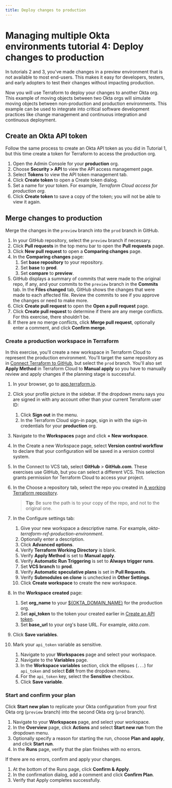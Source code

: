```yaml
---
title: Deploy changes to production
---
```


# Managing multiple Okta environments tutorial 4: Deploy changes to production

In tutorials 2 and 3, you've made changes in a preview environment that is not available to most end-users. This makes it easy for developers, testers, and early adopters to test their changes without impacting production.

Now you will use Terraform to deploy your changes to another Okta org. This example of moving objects between two Okta orgs will simulate moving objects between non-production and production environments. This example can be used to integrate into critical software development practices like change management and continuous integration and continuous deployment.

## Create an Okta API token

Follow the same process to create an Okta API token as you did in Tutorial 1, but this time create a token for Terraform to access the production org.

1. Open the Admin Console for your **production** org.
1. Choose **Security > API** to view the API access management page.
1. Select **Tokens** to view the API token management tab.
1. Click **Create token** to open a Create token dialog.
1. Set a name for your token. For example, _Terraform Cloud access for production org_.
1. Click **Create token** to save a copy of the token; you will not be able to view it again.

## Merge changes to production

Merge the changes in the `preview` branch into the `prod` branch in GitHub.

1. In your GitHub repository, select the `preview` branch if necessary.
2. Click **Pull requests** in the top menu bar to open the **Pull requests** page.
3. Click **New pull request** to open a **Comparing changes** page.
4. In the **Comparing changes** page:
   1. Set **base repository** to your repository.
   2. Set **base** to **prod**.
   3. Set **compare** to **preview**.
5. GitHub displays a summary of commits that were made to the original repo, if any, and your commits to the `preview` branch in the **Commits** tab. In the **Files changed** tab, GitHub shows the changes that were made to each affected file. Review the commits to see if you approve the changes or need to make more.
6. Click **Create pull request** to open the **Open a pull request** page.
7. Click **Create pull request** to determine if there are any merge conflicts. For this exercise, there shouldn’t be.
8. If there are no merge conflicts, click **Merge pull request**, optionally enter a comment, and click **Confirm merge**.

### Create a production workspace in Terraform

In this exercise, you'll create a new workspace in Terraform Cloud to represent the production environment. You'll target the same repository as in [Connect Terraform to GitHub](/docs/reference/architecture-center/mmod/lab-1-configure-terraform-cloud/#connect-terraform-to-github), but select the `prod` branch. You'll also set **Apply Method** in Terraform Cloud to **Manual apply** so you have to manually review and apply changes if the planning stage is successful.

1. In your browser, go to [app.terraform.io](app.terraform.io).
1. Click your profile picture in the sidebar. If the dropdown menu says you are signed in with any account other than your current Terraform user ID:
   1. Click **Sign out** in the menu.
   2. In the Terraform Cloud sign-in page, sign in with the sign-in credentials for your **production** org.
1. Navigate to the **Workspaces** page and click **+ New workspace**.
1. In the Create a new Workspace page, select **Version control workflow** to declare that your configuration will be saved in a version control system.
1. In the Connect to VCS tab, select **GitHub** > **GitHub.com**. These exercises use GitHub, but you can select a different VCS. This selection grants permission for Terraform Cloud to access your project.
1. In the Choose a repository tab, select the repo you created in [A working Terraform repository](/docs/reference/architecture-center/mmob/lab-prerequisites/#a-working-terraform-repository).

   > **Tip:** Be sure the path is to your copy of the repo, and not to the original one.

1. In the Configure settings tab:
   1. Give your new workspace a descriptive name. For example, _okta-terraform-ref-production-environment_.
   2. Optionally enter a description.
   3. Click **Advanced options**.
   4. Verify **Terraform Working Directory** is blank.
   5. Verify **Apply Method** is set to **Manual apply**.
   6. Verify **Automatic Run Triggering** is set to **Always trigger runs**.
   7. Set **VCS branch** to **prod**.
   8. Verify **Automatic speculative plans** is set in **Pull Requests**.
   9. Verify **Submodules on clone** is unchecked in **Other Settings**.
   10. Click **Create workspace** to create the new workspace.

1. In the **Workspace created** page:
   1. Set **org_name** to your [${OKTA_DOMAIN_NAME}](/docs/reference/architecture-center/mmob/lab-prerequisites/#values-and-variables) for the production org.
   2. Set **api_token** to the token your created earlier in [Create an API token](#create-an-okta-api-token).
   3. Set **base_url** to your org's base URL. For example, _okta.com_.
1. Click **Save variables**.
1. Mark your `api_token` variable as sensitive.
   1. Navigate to your **Workspaces** page and select your workspace.
   2. Navigate to the **Variables** page.
   3. In the **Workspace variables** section, click the ellipses (`...`) for `api_token` and select **Edit** from the dropdown menu.
   4. For the `api_token` key, select the **Sensitive** checkbox.
   5. Click **Save variable**.

### Start and confirm your plan

Click **Start new plan** to replicate your Okta configuration from your first Okta org (`preview` branch) into the second Okta org (`prod` branch).

1. Navigate to your **Workspaces** page, and select your workspace.
2. In the **Overview** page, click **Actions** and select **Start new run** from the dropdown menu.
3. Optionally specify a reason for starting the run, choose **Plan and apply**, and click **Start run**.
4. In the **Runs** page, verify that the plan finishes with no errors.

If there are no errors, confirm and apply your changes.

1. At the bottom of the Runs page, click **Confirm & Apply**.
2. In the confirmation dialog, add a comment and click **Confirm Plan**.
3. Verify that Apply completes successfully.
